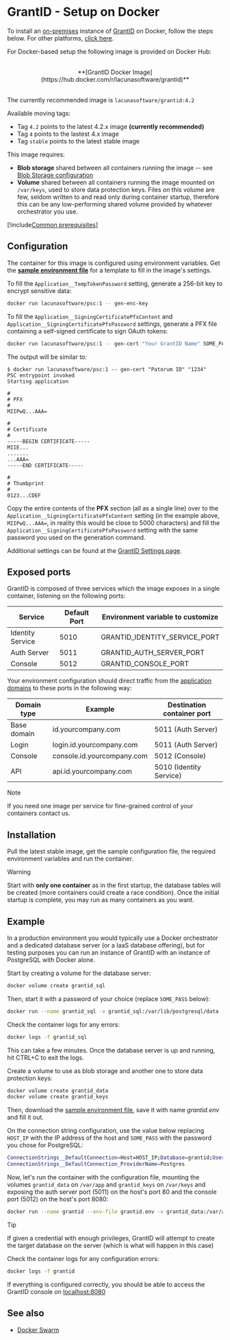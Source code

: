 ﻿# GrantID - Setup on Docker

To install an [on-premises](../index.md) instance of [GrantID](../../index.md) on Docker, follow the steps below. For other platforms, [click here](../index.md#platforms).

For Docker-based setup the following image is provided on Docker Hub:

<br />
<center>
**[GrantID Docker Image](https://hub.docker.com/r/lacunasoftware/grantid)**
</center>
<br />

The currently recommended image is `lacunasoftware/grantid:4.2`

Available moving tags:

* Tag `4.2` points to the latest 4.2.x image **(currently recommended)**
* Tag `4` points to the lastest 4.x image
* Tag `stable` points to the latest stable image

This image requires: 

* **Blob storage** shared between all containers running the image -- see [Blob Storage configuration](../blob-storage.md)
* **Volume** shared between all containers running the image mounted on `/var/keys`, used to store data protection keys. Files on this volume are few, seldom written to and read only during container
  startup, therefore this can be any low-performing shared volume provided by whatever orchestrator you use.

[!include[Common prerequisites](../includes/common-requisites.md)]

## Configuration

The container for this image is configured using environment variables. Get the [**sample environment file**](https://cdn.lacunasoftware.com/grantid/docker/grantid.env) for a
template to fill in the image's settings.

To fill the `Application__TempTokenPassword` setting, generate a 256-bit key to encrypt sensitive data:

```sh
docker run lacunasoftware/psc:1 -- gen-enc-key
```

To fill the `Application__SigningCertificatePfxContent` and `Application__SigningCertificatePfxPassword` settings, generate a PFX file containing a self-signed certificate to sign OAuth tokens:

```sh
docker run lacunasoftware/psc:1 -- gen-cert "Your GrantID Name" SOME_PASSWORD
```

The output will be similar to:

```plaintext
$ docker run lacunasoftware/psc:1 -- gen-cert "Patorum ID" "1234"
PSC entrypoint invoked
Starting application

#
# PFX
#
MIIPwQ...AAA=

#
# Certificate
#
-----BEGIN CERTIFICATE-----
MIIE...
.......
...AAA=
-----END CERTIFICATE-----

#
# Thumbprint
#
0123...CDEF
```

Copy the entire contents of the **PFX** section (all as a single line) over to the `Application__SigningCertificatePfxContent` setting (in the example above, `MIIPwQ...AAA=`, in reality this would be
close to 5000 characters) and fill the `Application__SigningCertificatePfxPassword` setting with the same password you used on the generation command.

Additional settings can be found at the [GrantID Settings page](../settings.md).

## Exposed ports

GrantID is composed of three services which the image exposes in a single container, listening on the following ports:

Service          | Default Port | Environment variable to customize
---------------- | ------------ | ---------------------------------
Identity Service | 5010         | GRANTID_IDENTITY_SERVICE_PORT
Auth Server      | 5011         | GRANTID_AUTH_SERVER_PORT
Console          | 5012         | GRANTID_CONSOLE_PORT

Your environment configuration should direct traffic from the [application domains](../index.md#planning) to these ports in the following way:

Domain type | Example                    | Destination container port
----------- | -------------------------- | --------------------------
Base domain | id.yourcompany.com         | 5011 (Auth Server)
Login       | login.id.yourcompany.com   | 5011 (Auth Server)
Console     | console.id.yourcompany.com | 5012 (Console)
API         | api.id.yourcompany.com     | 5010 (Identity Service)

> [!NOTE]
> If you need one image per service for fine-grained control of your containers contact us.

## Installation

Pull the latest stable image, get the sample configuration file, the required environment variables and run the container. 

> [!WARNING]
> Start with **only one container** as in the first startup, the database tables will be created (more containers could create a race condition). 
> Once the initial startup is complete, you may run as many containers as you want.

## Example

In a production environment you would typically use a Docker orchestrator and a dedicated database server (or a IaaS database offering), but for testing purposes you
can run an instance of GrantID with an instance of PostgreSQL with Docker alone.

Start by creating a volume for the database server:

```sh
docker volume create grantid_sql
```

Then, start it with a password of your choice (replace `SOME_PASS` below):

```sh
docker run --name grantid_sql -v grantid_sql:/var/lib/postgresql/data -p 5432:5432 -e "POSTGRES_PASSWORD=SOME_PASS" -d postgres
```

Check the container logs for any errors:

```sh
docker logs -f grantid_sql
```

This can take a few minutes. Once the database server is up and running, hit CTRL+C to exit the logs.

Create a volume to use as blob storage and another one to store data protection keys:

```sh
docker volume create grantid_data
docker volume create grantid_keys
```

Then, download the [sample environment file](https://cdn.lacunasoftware.com/grantid/docker/grantid.env), save it with name *grantid.env*
and fill it out.

On the connection string configuration, use the value below replacing `HOST_IP` with the IP address of the host and `SOME_PASS` with the
password you chose for PostgreSQL:

```sh
ConnectionStrings__DefaultConnection=Host=HOST_IP;Database=grantid;Username=postgres;Password=SOME_PASS
ConnectionStrings__DefaultConnection_ProviderName=Postgres
```

Now, let's run the container with the configuration file, mounting the volumes `grantid_data` on `/var/app` and `grantid_keys` on `/var/keys` and exposing the
auth server port (5011) on the host's port 80 and the console port (5012) on the host's port 8080:

```sh
docker run --name grantid --env-file grantid.env -v grantid_data:/var/app -v grantid_keys:/var/keys -p 80:5011 8080:5012 -d lacunasoftware/grantid:4.2
```

> [!TIP]
> If given a credential with enough privileges, GrantID will attempt to create the target database on the server (which is what will happen in this case)

Check the container logs for any configuration errors:

```sh
docker logs -f grantid
```

If everything is configured correctly, you should be able to access the GrantID console on [localhost:8080](http://localhost:8080/)

## See also

* [Docker Swarm](./docker-swarm/index.md)